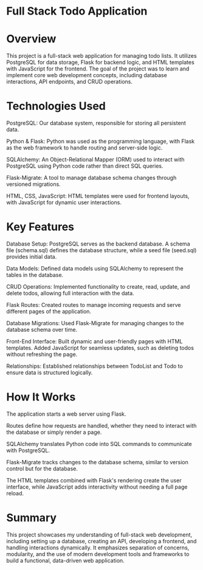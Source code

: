 # Full Stack Todo Application

# Overview

This project is a full-stack web application for managing todo lists. It utilizes PostgreSQL for data storage, Flask for backend logic, and HTML templates with JavaScript for the frontend. The goal of the project was to learn and implement core web development concepts, including database interactions, API endpoints, and CRUD operations.

# Technologies Used

PostgreSQL: Our database system, responsible for storing all persistent data.

Python & Flask: Python was used as the programming language, with Flask as the web framework to handle routing and server-side logic.

SQLAlchemy: An Object-Relational Mapper (ORM) used to interact with PostgreSQL using Python code rather than direct SQL queries.

Flask-Migrate: A tool to manage database schema changes through versioned migrations.

HTML, CSS, JavaScript: HTML templates were used for frontend layouts, with JavaScript for dynamic user interactions.

# Key Features

Database Setup: PostgreSQL serves as the backend database. A schema file (schema.sql) defines the database structure, while a seed file (seed.sql) provides initial data.

Data Models: Defined data models using SQLAlchemy to represent the tables in the database.

CRUD Operations: Implemented functionality to create, read, update, and delete todos, allowing full interaction with the data.

Flask Routes: Created routes to manage incoming requests and serve different pages of the application.

Database Migrations: Used Flask-Migrate for managing changes to the database schema over time.

Front-End Interface: Built dynamic and user-friendly pages with HTML templates. Added JavaScript for seamless updates, such as deleting todos without refreshing the page.

Relationships: Established relationships between TodoList and Todo to ensure data is structured logically.

# How It Works

The application starts a web server using Flask.

Routes define how requests are handled, whether they need to interact with the database or simply render a page.

SQLAlchemy translates Python code into SQL commands to communicate with PostgreSQL.

Flask-Migrate tracks changes to the database schema, similar to version control but for the database.

The HTML templates combined with Flask's rendering create the user interface, while JavaScript adds interactivity without needing a full page reload.

# Summary

This project showcases my understanding of full-stack web development, including setting up a database, creating an API, developing a frontend, and handling interactions dynamically. It emphasizes separation of concerns, modularity, and the use of modern development tools and frameworks to build a functional, data-driven web application.